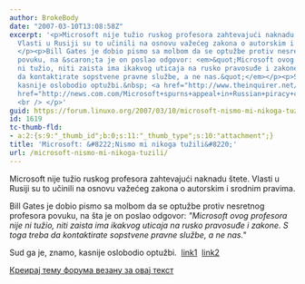 ```yaml
---
author: BrokeBody
date: "2007-03-10T13:08:58Z"
excerpt: '<p>Microsoft nije tužio ruskog profesora zahtevajući naknadu &scaron;tete.
  Vlasti u Rusiji su to učinili na osnovu važećeg zakona o autorskim i srodnim pravima.
  </p><p>Bill Gates je dobio pismo sa molbom da se optužbe protiv nesretnog profesora
  povuku, na &scaron;ta je on poslao odgovor: <em>&quot;Microsoft ovog profesora nije
  ni tužio, niti zaista ima ikakvog uticaja na rusko pravosuđe i zakone. S toga treba
  da kontaktirate sopstvene pravne službe, a ne nas.&quot;</em></p><p>Sud ga je, znamo,
  kasnije oslobodio optužbi.&nbsp; <a href="http://www.theinquirer.net/default.aspx?article=37449">link1</a>&nbsp;&nbsp;<a
  href="http://news.com.com/Microsoft+spurns+appeal+in+Russian+piracy+case/2100-1012_3-6156521.html">link2</a>
  <br /> </p>'
guid: https://forum.linuxo.org/2007/03/10/microsoft-nismo-mi-nikoga-tuzili/
id: 1619
tc-thumb-fld:
- a:2:{s:9:"_thumb_id";b:0;s:11:"_thumb_type";s:10:"attachment";}
title: 'Microsoft: &#8222;Nismo mi nikoga tužili&#8220;'
url: /microsoft-nismo-mi-nikoga-tuzili/
---
```

Microsoft nije tužio ruskog profesora zahtevajući naknadu &scaron;tete. Vlasti u Rusiji su to učinili na osnovu važećeg zakona o autorskim i srodnim pravima. 

Bill Gates je dobio pismo sa molbom da se optužbe protiv nesretnog profesora povuku, na &scaron;ta je on poslao odgovor: _"Microsoft ovog profesora nije ni tužio, niti zaista ima ikakvog uticaja na rusko pravosuđe i zakone. S toga treba da kontaktirate sopstvene pravne službe, a ne nas."_

Sud ga je, znamo, kasnije oslobodio optužbi.&nbsp; [link1](http://www.theinquirer.net/default.aspx?article=37449)&nbsp;&nbsp;[link2](http://news.com.com/Microsoft+spurns+appeal+in+Russian+piracy+case/2100-1012_3-6156521.html) 

<!--break-->

[Креирај тему форума везану за овај текст](https://linuxo.org/nova-tema-na-forumu/?se_pid=1619)